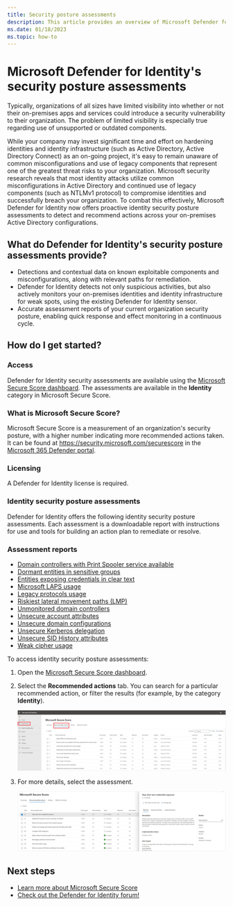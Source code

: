 ```yaml
---
title: Security posture assessments
description: This article provides an overview of Microsoft Defender for Identity's identity security posture assessment reports.
ms.date: 01/18/2023
ms.topic: how-to
---
```


# Microsoft Defender for Identity's security posture assessments

Typically, organizations of all sizes have limited visibility into whether or not their on-premises apps and services could introduce a security vulnerability to their organization. The problem of limited visibility is especially true regarding use of unsupported or outdated components.

While your company may invest significant time and effort on hardening identities and identity infrastructure (such as Active Directory, Active Directory Connect) as an on-going project, it's easy to remain unaware of common misconfigurations and use of legacy components that represent one of the greatest threat risks to your organization. Microsoft security research reveals that most identity attacks utilize common misconfigurations in Active Directory and continued use of legacy components (such as NTLMv1 protocol) to compromise identities and successfully breach your organization. To combat this effectively, Microsoft Defender for Identity now offers proactive identity security posture assessments to detect and recommend actions across your on-premises Active Directory configurations.

## What do Defender for Identity's security posture assessments provide?

- Detections and contextual data on known exploitable components and misconfigurations, along with relevant paths for remediation.
- Defender for Identity detects not only suspicious activities, but also actively monitors your on-premises identities and identity infrastructure for weak spots, using the existing Defender for Identity sensor.
- Accurate assessment reports of your current organization security posture, enabling quick response and effect monitoring in a continuous cycle.

## How do I get started?

### Access

Defender for Identity security assessments are available using the [Microsoft Secure Score dashboard](/microsoft-365/security/defender/microsoft-secure-score). The assessments are available in the **Identity** category in Microsoft Secure Score.

### What is Microsoft Secure Score?

Microsoft Secure Score is a measurement of an organization's security posture, with a higher number indicating more recommended actions taken. It can be found at <https://security.microsoft.com/securescore> in the [Microsoft 365 Defender portal](/microsoft-365/security/defender/microsoft-365-defender).

### Licensing

A Defender for Identity license is required.

### Identity security posture assessments

Defender for Identity offers the following identity security posture assessments. Each assessment is a downloadable report with instructions for use and tools for building an action plan to remediate or resolve.

### Assessment reports

- [Domain controllers with Print Spooler service available](/defender-for-identity/security-assessment-print-spooler)
- [Dormant entities in sensitive groups](/defender-for-identity/security-assessment-dormant-entities)
- [Entities exposing credentials in clear text](/defender-for-identity/security-assessment-clear-text)
- [Microsoft LAPS usage](/defender-for-identity/security-assessment-laps)
- [Legacy protocols usage](/defender-for-identity/security-assessment-legacy-protocols)
- [Riskiest lateral movement paths (LMP)](/defender-for-identity/security-assessment-riskiest-lmp)
- [Unmonitored domain controllers](/defender-for-identity/security-assessment-unmonitored-domain-controller)
- [Unsecure account attributes](/defender-for-identity/security-assessment-unsecure-account-attributes)
- [Unsecure domain configurations](/defender-for-identity/security-assessment-unsecure-domain-configurations)
- [Unsecure Kerberos delegation](/defender-for-identity/security-assessment-unconstrained-kerberos)
- [Unsecure SID History attributes](/defender-for-identity/security-assessment-unsecure-sid-history-attribute)
- [Weak cipher usage](/defender-for-identity/security-assessment-weak-cipher)

To access identity security posture assessments:

1. Open the [Microsoft Secure Score dashboard](https://security.microsoft.com/securescore).
1. Select the **Recommended actions** tab. You can search for a particular recommended action, or filter the results (for example, by the category **Identity**).

    [![Recommended actions.](media/recommended-actions.png)](media/recommended-actions.png#lightbox)

1. For more details, select the assessment.

    [![Select the assessment.](media/select-assessment.png)](media/select-assessment.png#lightbox)

## Next steps

- [Learn more about Microsoft Secure Score](/microsoft-365/security/defender/microsoft-secure-score)
- [Check out the Defender for Identity forum!](<https://aka.ms/MDIcommunity>)
